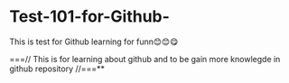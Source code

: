 # Test-101-for-Github-
This is test for Github learning for funn😊😊😋



===// This is for learning about github and to be gain more knowlegde in github repository //===**
